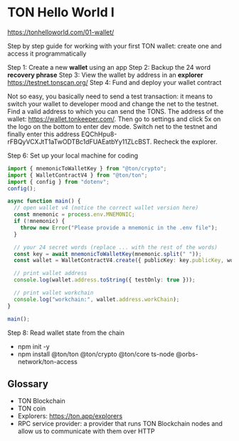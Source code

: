# TON Hello World I

https://tonhelloworld.com/01-wallet/

Step by step guide for working with your first TON wallet: create one and access it programmatically

Step 1: Create a new **wallet** using an app
Step 2: Backup the 24 word **recovery phrase**
Step 3: View the wallet by address in an **explorer**
https://testnet.tonscan.org/
Step 4: Fund and deploy your wallet contract

Not so easy, you basically need to send a test transaction: it means to switch your wallet to developer mood and change the net to the testnet. Find a valid address to which you can send the TONS. The address of the wallet: https://wallet.tonkeeper.com/. Then go to settings and click 5x on the logo on the bottom to enter dev mode. Switch net to the testnet and finally enter this address EQChHpu8-rFBQyVCXJtT1aTwODTBc1dFUAEatbYy11ZLcBST. Recheck the explorer.

Step 6: Set up your local machine for coding

```ts
import { mnemonicToWalletKey } from "@ton/crypto";
import { WalletContractV4 } from "@ton/ton";
import { config } from "dotenv";
config();

async function main() {
  // open wallet v4 (notice the correct wallet version here)
  const mnemonic = process.env.MNEMONIC;
  if (!mnemonic) {
    throw new Error("Please provide a mnemonic in the .env file");
  }

  // your 24 secret words (replace ... with the rest of the words)
  const key = await mnemonicToWalletKey(mnemonic.split(" "));
  const wallet = WalletContractV4.create({ publicKey: key.publicKey, workchain: 0 });

  // print wallet address
  console.log(wallet.address.toString({ testOnly: true }));

  // print wallet workchain
  console.log("workchain:", wallet.address.workChain);
}

main();
```

Step 8: Read wallet state from the chain

- npm init -y
- npm install @ton/ton @ton/crypto @ton/core ts-node @orbs-network/ton-access

## Glossary

- TON Blockchain
- TON coin
- Explorers: https://ton.app/explorers
- RPC service provider: a provider that runs TON Blockchain nodes and allow us to communicate with them over HTTP
